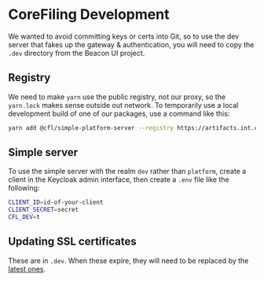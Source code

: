 CoreFiling Development
======================

We wanted to avoid committing keys or certs into Git, so to use the dev server that
fakes up the gateway & authentication, you will need to copy the `.dev` directory
from the Beacon UI project.


Registry
--------

We need to make `yarn` use the public registry, not our proxy, so the `yarn.lock`
makes sense outside out network. To temporarily use a local development build
of one of our packages, use a command like this:

```bash
yarn add @cfl/simple-platform-server --registry https://artifacts.int.corefiling.com/api/npm/cfl-npm/
```


Simple server
-------------

To use the simple server with the realm `dev` rather than `platform`, create a
client in the Keycloak admin interface, then create a `.env` file like the
following:

```bash
CLIENT_ID=id-of-your-client
CLIENT_SECRET=secret
CFL_DEV=t
```


Updating SSL certificates
-------------------------

These are in `.dev`. When these expire, they will need to be replaced by the [latest ones](https://wiki.int.corefiling.com/cfl/CflDotIo).
